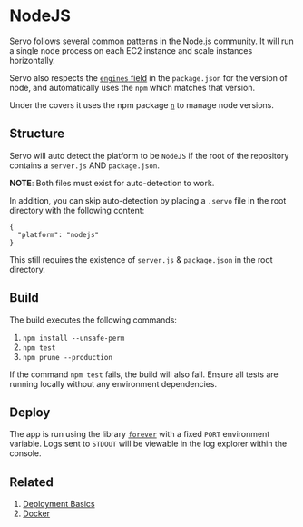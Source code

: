 # NodeJS
Servo follows several common patterns in the Node.js community. It will run a single node process on each EC2 instance and scale instances horizontally.

Servo also respects the [`engines` field](https://docs.npmjs.com/files/package.json#engines) in the `package.json` for the version of node, and automatically uses the `npm` which matches that version.

Under the covers it uses the npm package [`n`](https://github.com/tj/n) to manage node versions.

## Structure
Servo will auto detect the platform to be `NodeJS` if the root of the repository contains a `server.js` AND `package.json`.

**NOTE**: Both files must exist for auto-detection to work.

In addition, you can skip auto-detection by placing a `.servo` file in the root directory with the following content:
```
{
  "platform": "nodejs"
}
```
This still requires the existence of `server.js` & `package.json` in the root directory.

## Build
The build executes the following commands:
1. `npm install --unsafe-perm`
2. `npm test`
3. `npm prune --production`

If the command `npm test` fails, the build will also fail. Ensure all tests are running locally without any environment dependencies.

## Deploy
The app is run using the library [`forever`](https://www.npmjs.com/package/forever) with a fixed `PORT` environment variable. Logs sent to `STDOUT` will be viewable in the log explorer within the console.


## Related
1. [Deployment Basics](Deploy.md)
2. [Docker](Docker.md)
